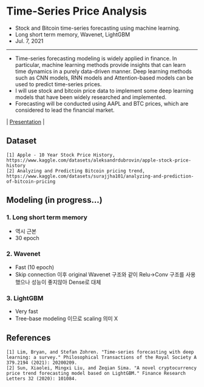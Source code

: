 # Time-Series Price Analysis
- Stock and Bitcoin time-series forecasting using machine learning.
- Long short term memory, Wavenet, LightGBM
- Jul. 7, 2021

---------------------------------
- Time-series forecasting modeling is widely applied in finance. In particular, machine learning methods provide insights that can learn time dynamics in a purely data-driven manner. Deep learning methods such as CNN models, RNN models and Attention-based models can be used to predict time-series prices.
- I will use stock and bitcoin price data to implement some deep learning models that have been widely researched and implemented.
- Forecasting will be conducted using AAPL and BTC prices, which are considered to lead the financial market.

| [Presentation](https://github.com/OH-Seoyoung/Time-Series_Price_Analysis/blob/master/Presentation/20220331_stock_price_forecasting.pdf) |
## Dataset
```
[1] Apple - 10 Year Stock Price History, https://www.kaggle.com/datasets/aleksandrdubrovin/apple-stock-price-history
[2] Analyzing and Predicting Bitcoin pricing trend, https://www.kaggle.com/datasets/surajjha101/analyzing-and-prediction-of-bitcoin-pricing
```
## Modeling (in progress...)
### 1. Long short term memory
- 역시 근본
- 30 epoch

### 2. Wavenet
- Fast (10 epoch)
- Skip connection 이후 original Wavenet 구조와 같이 Relu->Conv 구조를 사용했으나 성능이 좋지않아 Dense로 대체

### 3. LightGBM
- Very fast
- Tree-base modeling 이므로 scaling 의미 X

## References
```
[1] Lim, Bryan, and Stefan Zohren. "Time-series forecasting with deep learning: a survey." Philosophical Transactions of the Royal Society A 379.2194 (2021): 20200209.
[2] Sun, Xiaolei, Mingxi Liu, and Zeqian Sima. "A novel cryptocurrency price trend forecasting model based on LightGBM." Finance Research Letters 32 (2020): 101084.
```


